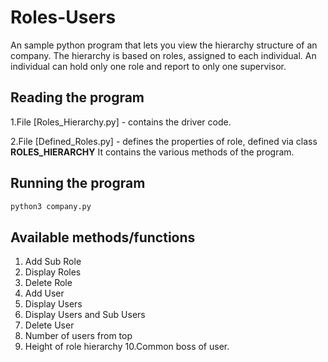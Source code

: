 # Roles-Users
An sample python program that lets you view the hierarchy structure of an company. The hierarchy is based on roles, assigned to each individual.
An individual can hold only one role and report to only one supervisor.

## Reading the program
1.File [Roles_Hierarchy.py] - contains the driver code.

2.File [Defined_Roles.py] -  defines the properties of role, defined via class **ROLES_HIERARCHY**
 It contains the various methods of the program.

## Running the program
```bash
python3 company.py
```

## Available methods/functions
1. Add Sub Role
2. Display Roles
3. Delete Role
4. Add User
5. Display Users
6. Display Users and Sub Users
7. Delete User
8. Number of users from top
9. Height of role hierarchy
10.Common boss of user.
